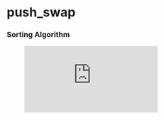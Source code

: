 # push_swap

### Sorting Algorithm

<figure class="video_container">
  <iframe src="https://tv.kakao.com/v/420766075" frameborder="0" allowfullscreen="true"> </iframe>
</figure>
